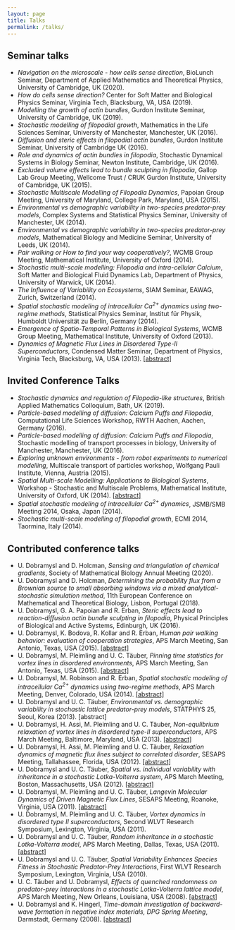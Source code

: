 ```yaml
---
layout: page
title: Talks
permalink: /talks/
---
```


## Seminar talks

* *Navigation on the microscale - how cells sense direction*, BioLunch Seminar, Department of Applied Mathematics and Theoretical Physics, University of Cambridge, UK (2020).
* *How do cells sense direction?* Center for Soft Matter and Biological Physics Seminar, Virginia Tech, Blacksburg, VA, USA (2019).
* *Modelling the growth of actin bundles*, Gurdon Institute Seminar, University of Cambridge, UK (2019).
* *Stochastic modelling of filopodial growth*, Mathematics in the Life Sciences Seminar, University of Manchester, Manchester, UK (2016).
* *Diffusion and steric effects in filopodial actin bundles*, Gurdon Institute Seminar, University of Cambridge UK (2016).
* *Role and dynamics of actin bundles in filopodia*, Stochastic Dynamical Systems in Biology Seminar, Newton Institute, Cambridge, UK (2016).
* *Excluded volume effects lead to bundle sculpting in filopodia*, Gallop Lab Group Meeting, Wellcome Trust / CRUK Gurdon Institute, University of Cambridge, UK (2015).
* *Stochastic Multiscale Modelling of Filopodia Dynamics*, Papoian Group Meeting, University of Maryland, College Park, Maryland, USA (2015).
* *Environmental vs demographic variability in two-species predator-prey models*,
 Complex Systems and Statistical Physics Seminar, University of Manchester, UK (2014).
* *Environmental vs demographic variability in two-species predator-prey models*,
 Mathematical Biology and Medicine Seminar, University of Leeds, UK (2014).
* *Pair walking or How to find your way cooperatively?*, WCMB Group Meeting,
 Mathematical Institute, University of Oxford (2014).
* *Stochastic multi-scale modelling: Filopodia and intra-cellular Calcium*,
 Soft Matter and Biological Fluid Dynamics Lab, Department of Physics, University of Warwick, UK (2014).
* *The Influence of Variability on Ecosystems*, SIAM Seminar,
 EAWAG, Zurich, Switzerland (2014).
* *Spatial stochastic modeling of intracellular Ca<sup>2+</sup> dynamics using two-regime methods*, Statistical Physics Seminar,
 Institut f&uuml;r Physik, Humboldt Universit&auml;t zu Berlin, Germany (2014).
* *Emergence of Spatio-Temporal Patterns in Biological Systems*, WCMB Group Meeting,
 Mathematical Institute, University of Oxford (2013).
* *Dynamics of Magnetic Flux Lines in Disordered
 Type-II Superconductors*, Condensed Matter Seminar,
 Department of Physics, Virginia Tech, Blacksburg, VA, USA
 (2013). [[abstract]](http://www.phys.vt.edu/~talks/condensed_matter_seminars/Seminars-Spring2013.html#January)

## Invited Conference Talks

* *Stochastic dynamics and regulation of Filopodia-like structures*, British Applied Mathematics Colloquium, Bath, UK (2019).
* *Particle-based modelling of diffusion: Calcium Puffs and Filopodia*, Computational Life Sciences Workshop, RWTH Aachen, Aachen, Germany (2016).
* *Particle-based modelling of diffusion: Calcium Puffs and Filopodia*, Stochastic modelling of transport processes in biology, University of Manchester, Manchester, UK (2016).
* *Exploring unknown environments - from robot experiments to numerical modelling*, Multiscale transport of particles workshop, Wolfgang Pauli Institute, Vienna, Austria (2015).
* *Spatial Multi-scale Modelling: Applications to Biological Systems*, Workshop - Stochastic and Multiscale Problems,
 Mathematical Institute, University of Oxford, UK (2014). [[abstract]](https://sites.google.com/site/stochmultiscale2014/list-of-abstracts)
* *Spatial stochastic modeling of intracellular Ca<sup>2+</sup> dynamics*, JSMB/SMB Meeting 2014, Osaka, Japan (2014).
* *Stochastic multi-scale modelling of filopodial growth*, ECMI 2014,
 Taormina, Italy (2014).

## Contributed conference talks

* U. Dobramysl and D. Holcman, *Sensing and triangulation of chemical gradients*, Society of Mathematical Biology Annual Meeting (2020).
* U. Dobramysl and D. Holcman, *Determining the probability flux from a Brownian source to small absorbing windows via a mixed analytical-stochastic simulation method*, 11th European Conference on Mathematical and Theoretical Biology, Lisbon, Portugal (2018).
* U. Dobramysl, G. A. Papoian and R. Erban, *Steric effects lead to reaction-diffusion actin bundle sculpting in filopodia*, Physical Principles of Biological and Active Systems, Edinburgh, UK (2016).
* U. Dobramysl, K. Bodova, R. Kollar and R. Erban, *Human pair walking behavior: evaluation of cooperation strategies*, APS March
 Meeting, San Antonio, Texas, USA (2015).
 [[abstract]](http://meeting.aps.org/Meeting/MAR15/Session/B47.13)
* U. Dobramysl, M. Pleimling and
 U. C. T&auml;uber, *Pinning time statistics for vortex lines in disordered environments*, APS March
 Meeting, San Antonio, Texas, USA (2015).
 [[abstract]](http://meeting.aps.org/Meeting/MAR15/Session/L44.9) 
* U. Dobramysl, M. Robinson and R. Erban, *Spatial stochastic modeling of intracellular Ca<sup>2+</sup> dynamics using two-regime methods*, APS March
 Meeting, Denver, Colorado, USA (2014).
 [[abstract]](http://meetings.aps.org/Meeting/MAR14/Session/T11.9)
* U. Dobramysl and U. C. Täuber, *Environmental
 vs. demographic variability in stochastic lattice
 predator-prey models*, STATPHYS 25, Seoul, Korea (2013).
 [<a heft="http://www.statphys25.org/data/Statphys25%20Abstract%20Book.pdf">abstract</a>]
* U. Dobramysl, H. Assi, M. Pleimling and
 U. C. T&auml;uber, *Non-equlibrium relaxation of vortex
 lines in disordered type-II superconductors*, APS March
 Meeting, Baltimore, Maryland, USA (2013).
 [[abstract]](http://meetings.aps.org/Meeting/MAR13/Event/183625)
* U. Dobramysl, H. Assi, M. Pleimling and
 U. C. T&auml;uber, *Relaxation dynamics of magnetic
 flux lines subject to correlated disorder*, SESAPS
 Meeting, Tallahassee, Florida, USA (2012).
 [[abstract]](http://meetings.aps.org/Meeting/SES12/Event/181584)
* U. Dobramysl and U. C. T&auml;uber, *Spatial
 vs. individual variability with inheritance in a
 stochastic Lotka-Volterra system*, APS March Meeting,
 Boston, Massachusetts, USA (2012).
 [[abstract]](http://meetings.aps.org/Meeting/MAR12/Event/165372)
* U. Dobramysl, M. Pleimling and U. C. T&auml;uber,
 *Langevin Molecular Dynamics of Driven Magnetic Flux
 Lines*, SESAPS Meeting, Roanoke, Virginia, USA (2011).
 [[abstract]](http://meetings.aps.org/Meeting/SES11/Event/156776)
* U. Dobramysl, M. Pleimling and U. C. T&auml;uber,
 *Vortex dynamics in disordered type II superconductors*, Second WLVT Research Symposium, Lexington, Virginia, USA (2011).
* U. Dobramysl and U. C. T&auml;uber, *Random inheritance
 in a stochastic Lotka-Volterra model*, APS March Meeting,
 Dallas, Texas, USA (2011).
 [[abstract]](http://meetings.aps.org/Meeting/MAR11/Event/142938)
* U. Dobramysl and U. C. T&auml;uber,
 *Spatial Variability Enhances Species Fitness in Stochastic Predator-Prey Interactions*, First WLVT Research Symposium, Lexington, Virginia, USA (2010).
* U. C. T&auml;uber and U. Dobramysl, *Effects of
 quenched randomness on predator-prey interactions in a
 stochastic Lotka-Volterra lattice model*, APS March
 Meeting, New Orleans, Louisiana, USA (2008).
 [[abstract]](http://meetings.aps.org/Meeting/MAR08/Event/78613)
* U. Dobramysl and K. Hingerl, *Time-domain investigation
 of backward-wave formation in negative index materials,
 DPG Spring Meeting*, Darmstadt, Germany (2008).
 [[abstract]](http://www.dpg-verhandlungen.de/2008/darmstadt/q43.pdf)
